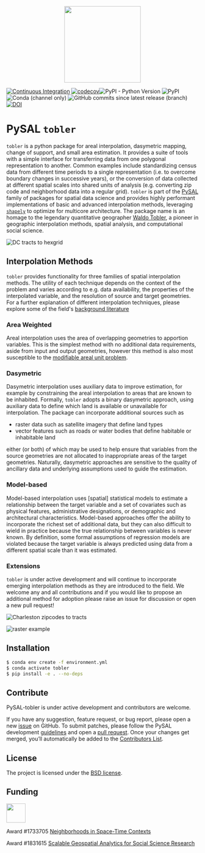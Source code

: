 <p align="center">
<img src="docs/figs/tobler_long.png" height="200px">
</p>

[![Continuous Integration](https://github.com/pysal/tobler/actions/workflows/unittests.yml/badge.svg)](https://github.com/pysal/tobler/actions/workflows/unittests.yml)
[![codecov](https://codecov.io/gh/pysal/tobler/branch/master/graph/badge.svg?token=XO4SilfBEb)](https://codecov.io/gh/pysal/tobler)![PyPI - Python Version](https://img.shields.io/pypi/pyversions/tobler)
![PyPI](https://img.shields.io/pypi/v/tobler)
![Conda (channel only)](https://img.shields.io/conda/vn/conda-forge/tobler)
![GitHub commits since latest release (branch)](https://img.shields.io/github/commits-since/pysal/tobler/latest)
[![DOI](https://zenodo.org/badge/202220824.svg)](https://zenodo.org/badge/latestdoi/202220824)

# PySAL `tobler`

`tobler` is a python package for areal interpolation, dasymetric mapping, change of support, and small area estimation. It provides a suite of tools with a simple interface for transferring data from one polygonal representation to another. Common examples include standardizing census data from different time periods to a single representation (i.e. to overcome boundary changes in successive years), or the conversion of data collected at different spatial scales into shared units of analysis (e.g. converting zip code and neighborhood data into a regular grid). `tobler` is part of the [PySAL](https://pysal.org) family of packages for spatial data science and provides highly performant implementations of basic and advanced interpolation methods, leveraging [`shapely`](https://shapely.readthedocs.io/en/latest/) to optimize for multicore architecture. The package name is an homage to the legendary quantitative geographer [Waldo Tobler](https://en.wikipedia.org/wiki/Waldo_R._Tobler), a pioneer in geographic interpolation methods, spatial analysis, and computational social science.

![DC tracts to hexgrid](docs/_static/images/notebooks_census_to_hexgrid_25_1.png)

## Interpolation Methods

`tobler` provides functionality for three families of spatial interpolation methods. The utility of each technique depends on the context of the problem and varies according to e.g. data availability, the properties of the interpolated variable, and the resolution of source and target geometries. For a further explanation of different interpolation techniques, please explore some of the field's [background literature](https://pysal.org/tobler/references.html)

### Area Weighted

Areal interpolation uses the area of overlapping geometries to apportion variables. This is the simplest method with no additional data requirements, aside from input and output geometries, however this method is also most susceptible to the [modifiable areal unit problem](https://en.wikipedia.org/wiki/Modifiable_areal_unit_problem).

### Dasymetric

Dasymetric interpolation uses auxiliary data to improve estimation, for example
by constraining the areal interpolation to areas that are known to be inhabited. Formally, `tobler` adopts a binary dasymetric approach, using auxiliary data to define which land is available or unavailable for interpolation. The package can incorporate additional sources such as

* raster data such as satellite imagery that define land types
* vector features such as roads or water bodies that define habitable or inhabitable land

either (or both) of which may be used to help ensure that variables from the source geometries are not allocated to inappropriate areas of the target geometries. Naturally, dasymetric approaches are sensitive to the quality of ancillary data and underlying assumptions used to guide the estimation.

### Model-based

Model-based interpolation uses [spatial] statistical models to estimate a relationship between the target variable and a set of covariates such as physical features, administrative designations, or demographic and architectural characteristics. Model-based approaches offer the ability to incorporate the richest set of additional data, but they can also difficult to wield in practice because the true relationship between variables is never known. By definition, some formal assumptions of regression models are violated because the target variable is always predicted using data from a different spatial scale than it was estimated.

### Extensions

`tobler` is under active development and will continue to incorporate emerging interpolation methods as they are introduced to the field. We welcome any and all contributions and if you would like to propose an additional method for adoption please raise an issue for discussion or open a new pull request!

![Charleston zipcodes to tracts](docs/_static/images/tobler3.png)

![raster example](docs/figs/raster_lattice_example.png)

## Installation

```bash
$ conda env create -f environment.yml
$ conda activate tobler
$ pip install -e . --no-deps

```

## Contribute

PySAL-tobler is under active development and contributors are welcome.

If you have any suggestion, feature request, or bug report, please open a new [issue](https://github.com/pysal/tobler/issues) on GitHub. To submit patches, please follow the PySAL development [guidelines](http://pysal.readthedocs.io/en/latest/developers/index.html) and open a [pull request](https://github.com/pysal/tobler). Once your changes get merged, you’ll automatically be added to the [Contributors List](https://github.com/pysal/tobler/graphs/contributors).

## License

The project is licensed under the [BSD license](https://github.com/pysal/tobler/blob/master/LICENSE.txt).

## Funding

<img src="docs/figs/nsf_logo.jpg" width="50">

Award #1733705 [Neighborhoods in Space-Time Contexts](https://www.nsf.gov/awardsearch/showAward?AWD_ID=1733705&HistoricalAwards=false)

 Award #1831615 [Scalable Geospatial Analytics for Social Science Research](https://www.nsf.gov/awardsearch/showAward?AWD_ID=1831615)
